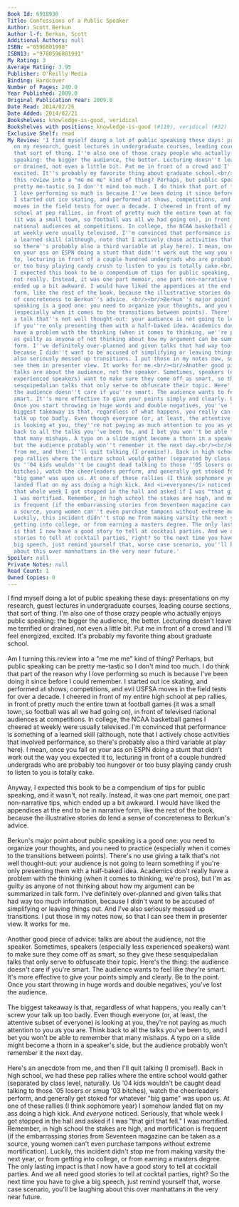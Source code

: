 ```yaml
---
Book Id: 6918930
Title: Confessions of a Public Speaker
Author: Scott Berkun
Author l-f: Berkun, Scott
Additional Authors: null
ISBN: ="0596801998"
ISBN13: ="9780596801991"
My Rating: 3
Average Rating: 3.95
Publisher: O'Reilly Media
Binding: Hardcover
Number of Pages: 240.0
Year Published: 2009.0
Original Publication Year: 2009.0
Date Read: 2014/02/26
Date Added: 2014/02/21
Bookshelves: knowledge-is-good, veridical
Bookshelves with positions: knowledge-is-good (#119), veridical (#32)
Exclusive Shelf: read
My Review: 'I find myself doing a lot of public speaking these days: presentations
  on my research, guest lectures in undergraduate courses, leading course sections,
  that sort of thing. I''m also one of those crazy people who actually enjoys public
  speaking: the bigger the audience, the better. Lecturing doesn''t leave me terrified
  or drained, not even a little bit. Put me in front of a crowd and I''ll feel energized,
  excited. It''s probably my favorite thing about graduate school.<br/><br/>Am I turning
  this review into a "me me me" kind of thing? Perhaps, but public speaking can be
  pretty me-tastic so I don''t mind too much. I do think that part of the reason why
  I love performing so much is because I''ve been doing it since before I could remember.
  I started out ice skating, and performed at shows, competitions, and evil USFSA
  moves in the field tests for over a decade. I cheered in front of my entire high
  school at pep rallies, in front of pretty much the entire town at football games
  (it was a small town, so football was all we had going on), in front of televised
  national audiences at competitions. In college, the NCAA basketball games I cheered
  at weekly were usually televised. I''m convinced that performance is something of
  a learned skill (although, note that I actively chose activities that involved performance,
  so there''s probably also a third variable at play here). I mean, once you fall
  on your ass on ESPN doing a stunt that didn''t work out the way you expected it
  to, lecturing in front of a couple hundred undergrads who are probably too hungover
  or too busy playing candy crush to listen to you is totally cake.<br/><br/>Anyway,
  I expected this book to be a compendium of tips for public speaking, and it wasn''t,
  not really. Instead, it was one part memoir, one part non-narrative tips, which
  ended up a bit awkward. I would have liked the appendices at the end to be in narrative
  form, like the rest of the book, because the illustrative stories do lend a sense
  of concreteness to Berkun''s advice. <br/><br/>Berkun''s major point about public
  speaking is a good one: you need to organize your thoughts, and you need to practice
  (especially when it comes to the transitions between points). There''s no use giving
  a talk that''s not well thought-out: your audience is not going to learn something
  if you''re only presenting them with a half-baked idea. Academics don''t really
  have a problem with the thinking (when it comes to thinking, we''re pros), but I''m
  as guilty as anyone of not thinking about how my argument can be summarized in talk
  form. I''ve definitely over-planned and given talks that had way too much information,
  because I didn''t want to be accused of simplifying or leaving things out. And I''ve
  also seriously messed up transitions. I put those in my notes now, so that I can
  see them in presenter view. It works for me.<br/><br/>Another good piece of advice:
  talks are about the audience, not the speaker. Sometimes, speakers (especially less
  experienced speakers) want to make sure they come off as smart, so they give these
  sesquipedalian talks that only serve to obfuscate their topic. Here''s the thing:
  the audience doesn''t care if you''re smart. The audience wants to feel like <i>they''re</i>
  smart. It''s more effective to give your points simply and clearly. Be to the point.
  Once you start throwing in huge words and double negatives, you''ve lost the audience.<br/><br/>The
  biggest takeaway is that, regardless of what happens, you really can''t screw your
  talk up too badly. Even though everyone (or, at least, the attentive subset of everyone)
  is looking at you, they''re not paying as much attention to you as you are. Think
  back to all the talks you''ve been to, and I bet you won''t be able to remember
  that many mishaps. A typo on a slide might become a thorn in a speaker''s side,
  but the audience probably won''t remember it the next day.<br/><br/>Here''s an anecdote
  from me, and then I''ll quit talking (I promise!). Back in high school, we had these
  pep rallies where the entire school would gather (separated by class level, naturally.
  Us ''04 kids wouldn''t be caught dead talking to those ''05 losers or smug ''03
  bitches), watch the cheerleaders perform, and generally get stoked for whatever
  "big game" was upon us. At one of these rallies (I think sophomore year) I somehow
  landed flat on my ass doing a high kick. And <i>everyone</i> noticed. Seriously,
  that whole week I got stopped in the hall and asked if I was "that girl that fell."
  I was mortified. Remember, in high school the stakes are high, and mortification
  is frequent (if the embarrassing stories from Seventeen magazine can be taken as
  a source, young women can''t even purchase tampons without extreme mortification).
  Luckily, this incident didn''t stop me from making varsity the next year, or from
  getting into college, or from earning a masters degree. The only lasting impact
  is that I now have a good story to tell at cocktail parties. And we all need good
  stories to tell at cocktail parties, right? So the next time you have to give a
  big speech, just remind yourself that, worse case scenario, you''ll be laughing
  about this over manhattans in the very near future.'
Spoiler: null
Private Notes: null
Read Count: 1
Owned Copies: 0
---
```


I find myself doing a lot of public speaking these days: presentations on my research, guest lectures in undergraduate courses, leading course sections, that sort of thing. I'm also one of those crazy people who actually enjoys public speaking: the bigger the audience, the better. Lecturing doesn't leave me terrified or drained, not even a little bit. Put me in front of a crowd and I'll feel energized, excited. It's probably my favorite thing about graduate school.<br/><br/>Am I turning this review into a "me me me" kind of thing? Perhaps, but public speaking can be pretty me-tastic so I don't mind too much. I do think that part of the reason why I love performing so much is because I've been doing it since before I could remember. I started out ice skating, and performed at shows, competitions, and evil USFSA moves in the field tests for over a decade. I cheered in front of my entire high school at pep rallies, in front of pretty much the entire town at football games (it was a small town, so football was all we had going on), in front of televised national audiences at competitions. In college, the NCAA basketball games I cheered at weekly were usually televised. I'm convinced that performance is something of a learned skill (although, note that I actively chose activities that involved performance, so there's probably also a third variable at play here). I mean, once you fall on your ass on ESPN doing a stunt that didn't work out the way you expected it to, lecturing in front of a couple hundred undergrads who are probably too hungover or too busy playing candy crush to listen to you is totally cake.<br/><br/>Anyway, I expected this book to be a compendium of tips for public speaking, and it wasn't, not really. Instead, it was one part memoir, one part non-narrative tips, which ended up a bit awkward. I would have liked the appendices at the end to be in narrative form, like the rest of the book, because the illustrative stories do lend a sense of concreteness to Berkun's advice. <br/><br/>Berkun's major point about public speaking is a good one: you need to organize your thoughts, and you need to practice (especially when it comes to the transitions between points). There's no use giving a talk that's not well thought-out: your audience is not going to learn something if you're only presenting them with a half-baked idea. Academics don't really have a problem with the thinking (when it comes to thinking, we're pros), but I'm as guilty as anyone of not thinking about how my argument can be summarized in talk form. I've definitely over-planned and given talks that had way too much information, because I didn't want to be accused of simplifying or leaving things out. And I've also seriously messed up transitions. I put those in my notes now, so that I can see them in presenter view. It works for me.<br/><br/>Another good piece of advice: talks are about the audience, not the speaker. Sometimes, speakers (especially less experienced speakers) want to make sure they come off as smart, so they give these sesquipedalian talks that only serve to obfuscate their topic. Here's the thing: the audience doesn't care if you're smart. The audience wants to feel like <i>they're</i> smart. It's more effective to give your points simply and clearly. Be to the point. Once you start throwing in huge words and double negatives, you've lost the audience.<br/><br/>The biggest takeaway is that, regardless of what happens, you really can't screw your talk up too badly. Even though everyone (or, at least, the attentive subset of everyone) is looking at you, they're not paying as much attention to you as you are. Think back to all the talks you've been to, and I bet you won't be able to remember that many mishaps. A typo on a slide might become a thorn in a speaker's side, but the audience probably won't remember it the next day.<br/><br/>Here's an anecdote from me, and then I'll quit talking (I promise!). Back in high school, we had these pep rallies where the entire school would gather (separated by class level, naturally. Us '04 kids wouldn't be caught dead talking to those '05 losers or smug '03 bitches), watch the cheerleaders perform, and generally get stoked for whatever "big game" was upon us. At one of these rallies (I think sophomore year) I somehow landed flat on my ass doing a high kick. And <i>everyone</i> noticed. Seriously, that whole week I got stopped in the hall and asked if I was "that girl that fell." I was mortified. Remember, in high school the stakes are high, and mortification is frequent (if the embarrassing stories from Seventeen magazine can be taken as a source, young women can't even purchase tampons without extreme mortification). Luckily, this incident didn't stop me from making varsity the next year, or from getting into college, or from earning a masters degree. The only lasting impact is that I now have a good story to tell at cocktail parties. And we all need good stories to tell at cocktail parties, right? So the next time you have to give a big speech, just remind yourself that, worse case scenario, you'll be laughing about this over manhattans in the very near future.